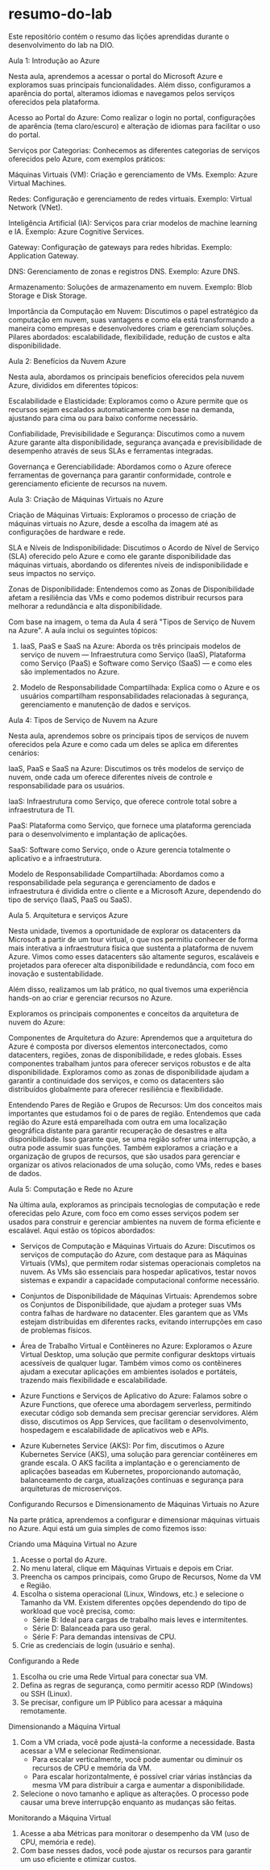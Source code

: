 # resumo-do-lab
Este repositório contém o resumo das lições aprendidas durante o desenvolvimento do lab na DIO.

Aula 1: Introdução ao Azure

Nesta aula, aprendemos a acessar o portal do Microsoft Azure e exploramos suas principais funcionalidades. Além disso, configuramos a aparência do portal, alteramos idiomas e navegamos pelos serviços oferecidos pela plataforma.

Acesso ao Portal do Azure: Como realizar o login no portal, configurações de aparência (tema claro/escuro) e alteração de idiomas para facilitar o uso do portal.

Serviços por Categorias: Conhecemos as diferentes categorias de serviços oferecidos pelo Azure, com exemplos práticos:

Máquinas Virtuais (VM): Criação e gerenciamento de VMs. Exemplo: Azure Virtual Machines.

Redes: Configuração e gerenciamento de redes virtuais. Exemplo: Virtual Network (VNet).

Inteligência Artificial (IA): Serviços para criar modelos de machine learning e IA. Exemplo: Azure Cognitive Services.

Gateway: Configuração de gateways para redes híbridas. Exemplo: Application Gateway.

DNS: Gerenciamento de zonas e registros DNS. Exemplo: Azure DNS.

Armazenamento: Soluções de armazenamento em nuvem. Exemplo: Blob Storage e Disk Storage.


Importância da Computação em Nuvem: Discutimos o papel estratégico da computação em nuvem, suas vantagens e como ela está transformando a maneira como empresas e desenvolvedores criam e gerenciam soluções. Pilares abordados: escalabilidade, flexibilidade, redução de custos e alta disponibilidade.

Aula 2: Benefícios da Nuvem Azure

Nesta aula, abordamos os principais benefícios oferecidos pela nuvem Azure, divididos em diferentes tópicos:

Escalabilidade e Elasticidade: Exploramos como o Azure permite que os recursos sejam escalados automaticamente com base na demanda, ajustando para cima ou para baixo conforme necessário.

Confiabilidade, Previsibilidade e Segurança: Discutimos como a nuvem Azure garante alta disponibilidade, segurança avançada e previsibilidade de desempenho através de seus SLAs e ferramentas integradas.

Governança e Gerenciabilidade: Abordamos como o Azure oferece ferramentas de governança para garantir conformidade, controle e gerenciamento eficiente de recursos na nuvem.


Aula 3: Criação de Máquinas Virtuais no Azure

Criação de Máquinas Virtuais: Exploramos o processo de criação de máquinas virtuais no Azure, desde a escolha da imagem até as configurações de hardware e rede.

SLA e Níveis de Indisponibilidade: Discutimos o Acordo de Nível de Serviço (SLA) oferecido pelo Azure e como ele garante disponibilidade das máquinas virtuais, abordando os diferentes níveis de indisponibilidade e seus impactos no serviço.

Zonas de Disponibilidade: Entendemos como as Zonas de Disponibilidade afetam a resiliência das VMs e como podemos distribuir recursos para melhorar a redundância e alta disponibilidade.

Com base na imagem, o tema da Aula 4 será "Tipos de Serviço de Nuvem na Azure". A aula inclui os seguintes tópicos:

1. IaaS, PaaS e SaaS na Azure: Aborda os três principais modelos de serviço de nuvem — Infraestrutura como Serviço (IaaS), Plataforma como Serviço (PaaS) e Software como Serviço (SaaS) — e como eles são implementados no Azure.


2. Modelo de Responsabilidade Compartilhada: Explica como o Azure e os usuários compartilham responsabilidades relacionadas à segurança, gerenciamento e manutenção de dados e serviços.

Aula 4: Tipos de Serviço de Nuvem na Azure

Nesta aula, aprendemos sobre os principais tipos de serviços de nuvem oferecidos pela Azure e como cada um deles se aplica em diferentes cenários:

IaaS, PaaS e SaaS na Azure: Discutimos os três modelos de serviço de nuvem, onde cada um oferece diferentes níveis de controle e responsabilidade para os usuários.

IaaS: Infraestrutura como Serviço, que oferece controle total sobre a infraestrutura de TI.

PaaS: Plataforma como Serviço, que fornece uma plataforma gerenciada para o desenvolvimento e implantação de aplicações.

SaaS: Software como Serviço, onde o Azure gerencia totalmente o aplicativo e a infraestrutura.


Modelo de Responsabilidade Compartilhada: Abordamos como a responsabilidade pela segurança e gerenciamento de dados e infraestrutura é dividida entre o cliente e a Microsoft Azure, dependendo do tipo de serviço (IaaS, PaaS ou SaaS).


Aula 5. Arquitetura e serviços Azure

Nesta unidade, tivemos a oportunidade de explorar os datacenters da Microsoft a partir de um tour virtual, o que nos permitiu conhecer de forma mais interativa a infraestrutura física que sustenta a plataforma de nuvem Azure. Vimos como esses datacenters são altamente seguros, escaláveis e projetados para oferecer alta disponibilidade e redundância, com foco em inovação e sustentabilidade.

Além disso, realizamos um lab prático, no qual tivemos uma experiência hands-on ao criar e gerenciar recursos no Azure.

Exploramos os principais componentes e conceitos da arquitetura de nuvem do Azure:

Componentes de Arquitetura do Azure: Aprendemos que a arquitetura do Azure é composta por diversos elementos interconectados, como datacenters, regiões, zonas de disponibilidade, e redes globais. Esses componentes trabalham juntos para oferecer serviços robustos e de alta disponibilidade. Exploramos como as zonas de disponibilidade ajudam a garantir a continuidade dos serviços, e como os datacenters são distribuídos globalmente para oferecer resiliência e flexibilidade.

Entendendo Pares de Região e Grupos de Recursos: Um dos conceitos mais importantes que estudamos foi o de pares de região. Entendemos que cada região do Azure está emparelhada com outra em uma localização geográfica distante para garantir recuperação de desastres e alta disponibilidade. Isso garante que, se uma região sofrer uma interrupção, a outra pode assumir suas funções. Também exploramos a criação e a organização de grupos de recursos, que são usados para gerenciar e organizar os ativos relacionados de uma solução, como VMs, redes e bases de dados.

Aula 5: Computação e Rede no Azure

Na última aula, exploramos as principais tecnologias de computação e rede oferecidas pelo Azure, com foco em como esses serviços podem ser usados para construir e gerenciar ambientes na nuvem de forma eficiente e escalável. Aqui estão os tópicos abordados:

- Serviços de Computação e Máquinas Virtuais do Azure: 
  Discutimos os serviços de computação do Azure, com destaque para as Máquinas Virtuais (VMs), que permitem rodar sistemas operacionais completos na nuvem. As VMs são essenciais para hospedar aplicativos, testar novos sistemas e expandir a capacidade computacional conforme necessário.

- Conjuntos de Disponibilidade de Máquinas Virtuais: 
  Aprendemos sobre os Conjuntos de Disponibilidade, que ajudam a proteger suas VMs contra falhas de hardware no datacenter. Eles garantem que as VMs estejam distribuídas em diferentes racks, evitando interrupções em caso de problemas físicos.

- Área de Trabalho Virtual e Contêineres no Azure: 
  Exploramos o Azure Virtual Desktop, uma solução que permite configurar desktops virtuais acessíveis de qualquer lugar. Também vimos como os contêineres ajudam a executar aplicações em ambientes isolados e portáteis, trazendo mais flexibilidade e escalabilidade.

- Azure Functions e Serviços de Aplicativo do Azure: 
  Falamos sobre o Azure Functions, que oferece uma abordagem serverless, permitindo executar código sob demanda sem precisar gerenciar servidores. Além disso, discutimos os App Services, que facilitam o desenvolvimento, hospedagem e escalabilidade de aplicativos web e APIs.

- Azure Kubernetes Service (AKS): 
  Por fim, discutimos o Azure Kubernetes Service (AKS), uma solução para gerenciar contêineres em grande escala. O AKS facilita a implantação e o gerenciamento de aplicações baseadas em Kubernetes, proporcionando automação, balanceamento de carga, atualizações contínuas e segurança para arquiteturas de microserviços.

Configurando Recursos e Dimensionamento de Máquinas Virtuais no Azure

Na parte prática, aprendemos a configurar e dimensionar máquinas virtuais no Azure. Aqui está um guia simples de como fizemos isso:

Criando uma Máquina Virtual no Azure

1. Acesse o portal do Azure.
2. No menu lateral, clique em Máquinas Virtuais e depois em Criar.
3. Preencha os campos principais, como Grupo de Recursos, Nome da VM e Região.
4. Escolha o sistema operacional (Linux, Windows, etc.) e selecione o Tamanho da VM. Existem diferentes opções dependendo do tipo de workload que você precisa, como:
   - Série B: Ideal para cargas de trabalho mais leves e intermitentes.
   - Série D: Balanceada para uso geral.
   - Série F: Para demandas intensivas de CPU.
5. Crie as credenciais de login (usuário e senha).

Configurando a Rede

1. Escolha ou crie uma Rede Virtual para conectar sua VM.
2. Defina as regras de segurança, como permitir acesso RDP (Windows) ou SSH (Linux).
3. Se precisar, configure um IP Público para acessar a máquina remotamente.

Dimensionando a Máquina Virtual

1. Com a VM criada, você pode ajustá-la conforme a necessidade. Basta acessar a VM e selecionar Redimensionar.
   - Para escalar verticalmente, você pode aumentar ou diminuir os recursos de CPU e memória da VM.
   - Para escalar horizontalmente, é possível criar várias instâncias da mesma VM para distribuir a carga e aumentar a disponibilidade.
2. Selecione o novo tamanho e aplique as alterações. O processo pode causar uma breve interrupção enquanto as mudanças são feitas.

Monitorando a Máquina Virtual

1. Acesse a aba Métricas para monitorar o desempenho da VM (uso de CPU, memória e rede).
2. Com base nesses dados, você pode ajustar os recursos para garantir um uso eficiente e otimizar custos.


